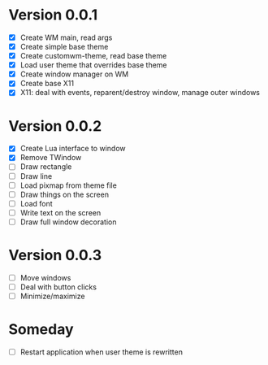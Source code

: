 # Version 0.0.1

- [x] Create WM main, read args
- [x] Create simple base theme
- [x] Create customwm-theme, read base theme
- [x] Load user theme that overrides base theme
- [x] Create window manager on WM
- [x] Create base X11
- [x] X11: deal with events, reparent/destroy window, manage outer windows

# Version 0.0.2

- [x] Create Lua interface to window
- [x] Remove TWindow
- [ ] Draw rectangle
- [ ] Draw line
- [ ] Load pixmap from theme file
- [ ] Draw things on the screen
- [ ] Load font
- [ ] Write text on the screen
- [ ] Draw full window decoration

# Version 0.0.3

- [ ] Move windows
- [ ] Deal with button clicks
- [ ] Minimize/maximize

# Someday

- [ ] Restart application when user theme is rewritten
